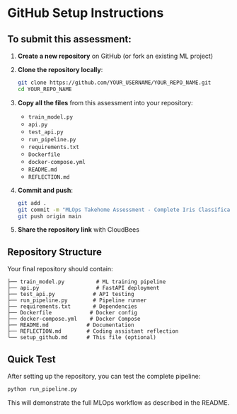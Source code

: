# GitHub Setup Instructions

## To submit this assessment:

1. **Create a new repository** on GitHub (or fork an existing ML project)

2. **Clone the repository locally**:
   ```bash
   git clone https://github.com/YOUR_USERNAME/YOUR_REPO_NAME.git
   cd YOUR_REPO_NAME
   ```

3. **Copy all the files** from this assessment into your repository:
   - `train_model.py`
   - `api.py`
   - `test_api.py`
   - `run_pipeline.py`
   - `requirements.txt`
   - `Dockerfile`
   - `docker-compose.yml`
   - `README.md`
   - `REFLECTION.md`

4. **Commit and push**:
   ```bash
   git add .
   git commit -m "MLOps Takehome Assessment - Complete Iris Classification Pipeline"
   git push origin main
   ```

5. **Share the repository link** with CloudBees

## Repository Structure
Your final repository should contain:
```
├── train_model.py          # ML training pipeline
├── api.py                  # FastAPI deployment
├── test_api.py            # API testing
├── run_pipeline.py        # Pipeline runner
├── requirements.txt       # Dependencies
├── Dockerfile            # Docker config
├── docker-compose.yml    # Docker Compose
├── README.md            # Documentation
├── REFLECTION.md        # Coding assistant reflection
└── setup_github.md      # This file (optional)
```

## Quick Test
After setting up the repository, you can test the complete pipeline:
```bash
python run_pipeline.py
```

This will demonstrate the full MLOps workflow as described in the README.
